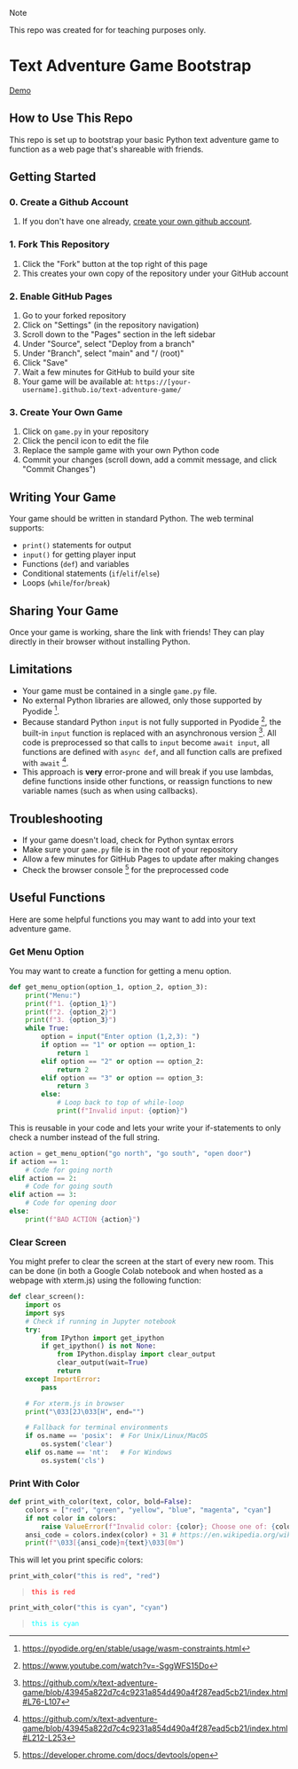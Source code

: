 > [!NOTE]
> This repo was created for for teaching purposes only.

# Text Adventure Game Bootstrap

[Demo](https://x.github.io/text-adventure-game/)

## How to Use This Repo
This repo is set up to bootstrap your basic Python text adventure game to function as a web page that's shareable with friends.

## Getting Started

### 0. Create a Github Account
1. If you don't have one already, [create your own github account](https://github.com/signup).

### 1. Fork This Repository
1. Click the "Fork" button at the top right of this page
2. This creates your own copy of the repository under your GitHub account

### 2. Enable GitHub Pages
1. Go to your forked repository
2. Click on "Settings" (in the repository navigation)
3. Scroll down to the "Pages" section in the left sidebar
4. Under "Source", select "Deploy from a branch"
5. Under "Branch", select "main" and "/ (root)"
6. Click "Save"
7. Wait a few minutes for GitHub to build your site
8. Your game will be available at: `https://[your-username].github.io/text-adventure-game/`

### 3. Create Your Own Game
1. Click on `game.py` in your repository
2. Click the pencil icon to edit the file
3. Replace the sample game with your own Python code
4. Commit your changes (scroll down, add a commit message, and click "Commit Changes")

## Writing Your Game
Your game should be written in standard Python. The web terminal supports:
- `print()` statements for output
- `input()` for getting player input
- Functions (`def`) and variables
- Conditional statements (`if`/`elif`/`else`)
- Loops (`while`/`for`/`break`)

## Sharing Your Game
Once your game is working, share the link with friends! They can play directly in their browser without installing Python.

## Limitations

- Your game must be contained in a single `game.py` file.
- No external Python libraries are allowed, only those supported by Pyodide [^1].
- Because standard Python `input` is not fully supported in Pyodide [^2], the built-in `input` function is replaced with an asynchronous version [^3]. All code is preprocessed so that calls to `input` become `await input`, all functions are defined with `async def`, and all function calls are prefixed with `await` [^4].
- This approach is **very** error-prone and will break if you use lambdas, define functions inside other functions, or reassign functions to new variable names (such as when using callbacks).

[^1]: https://pyodide.org/en/stable/usage/wasm-constraints.html
[^2]: https://www.youtube.com/watch?v=-SggWFS15Do
[^3]: https://github.com/x/text-adventure-game/blob/43945a822d7c4c9231a854d490a4f287ead5cb21/index.html#L76-L107
[^4]: https://github.com/x/text-adventure-game/blob/43945a822d7c4c9231a854d490a4f287ead5cb21/index.html#L212-L253

## Troubleshooting
- If your game doesn't load, check for Python syntax errors
- Make sure your `game.py` file is in the root of your repository
- Allow a few minutes for GitHub Pages to update after making changes
- Check the browser console [^5] for the preprocessed code

[^5]: https://developer.chrome.com/docs/devtools/open


## Useful Functions

Here are some helpful functions you may want to add into your text adventure game.

### Get Menu Option

You may want to create a function for getting a menu option.

```python
def get_menu_option(option_1, option_2, option_3):
    print("Menu:")
    print(f"1. {option_1}")
    print(f"2. {option_2}")
    print(f"3. {option_3}")
    while True:
        option = input("Enter option (1,2,3): ")
        if option == "1" or option == option_1:
            return 1
        elif option == "2" or option == option_2:
            return 2
        elif option == "3" or option == option_3:
            return 3
        else:
            # Loop back to top of while-loop
            print(f"Invalid input: {option}")
```

This is reusable in your code and lets your write your if-statements to only check a number instead of the full string.

```python
action = get_menu_option("go north", "go south", "open door")
if action == 1:
    # Code for going north
elif action == 2:
    # Code for going south
elif action == 3:
    # Code for opening door
else:
    print(f"BAD ACTION {action}")
```

### Clear Screen

You might prefer to clear the screen at the start of every new room. This can be done (in both a Google Colab notebook and when hosted as a webpage with xterm.js) using the following function:

```python
def clear_screen():
    import os
    import sys
    # Check if running in Jupyter notebook
    try:
        from IPython import get_ipython
        if get_ipython() is not None:
            from IPython.display import clear_output
            clear_output(wait=True)
            return
    except ImportError:
        pass

    # For xterm.js in browser
    print("\033[2J\033[H", end="")

    # Fallback for terminal environments
    if os.name == 'posix':  # For Unix/Linux/MacOS
        os.system('clear')
    elif os.name == 'nt':   # For Windows
        os.system('cls')
```


### Print With Color

```python
def print_with_color(text, color, bold=False):
    colors = ["red", "green", "yellow", "blue", "magenta", "cyan"]
    if not color in colors:
        raise ValueError(f"Invalid color: {color}; Choose one of: {colors}")
    ansi_code = colors.index(color) + 31 # https://en.wikipedia.org/wiki/ANSI_escape_code
    print(f"\033[{ansi_code}m{text}\033[0m")
```

This will let you print specific colors:

```python
print_with_color("this is red", "red")
```
>  <code style="color : red">this is red</code>

```python
print_with_color("this is cyan", "cyan")
```
>  <code style="color : cyan">this is cyan</code>
